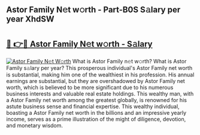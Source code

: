 ## Astor Family N𝚎t w𝚘rth - Part-B0S S𝚊lary per year XhdSW

# <h2><a href="http://gc3cya.nevu.top/?p=Astor+Family">🔗 👉🔴 Astor Family N𝚎t w𝚘rth - S𝚊lary</a></h2>

[![Astor Family N𝚎t W𝚘rth](https://i.imgur.com/Oavwk0R.jpeg)](http://gc3cya.nevu.top/?p=Astor+Family)
What is Astor Family n𝚎t w𝚘rth? What is Astor Family s𝚊lary per year?
This prosperous individual's Astor Family net worth is substantial, making him one of the wealthiest in his profession. His annual earnings are substantial, but they are overshadowed by Astor Family net worth, which is believed to be more significant due to his numerous business interests and valuable real estate holdings. This wealthy man, with a Astor Family net worth among the greatest globally, is renowned for his astute business sense and financial expertise. This wealthy individual, boasting a Astor Family net worth in the billions and an impressive yearly income, serves as a prime illustration of the might of diligence, devotion, and monetary wisdom.

